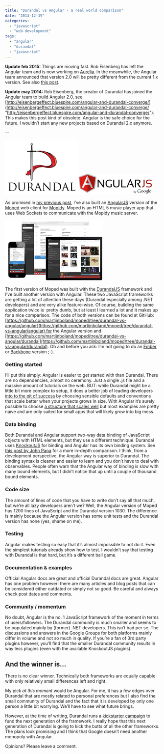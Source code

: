 ```yaml
---
title: "Durandal vs Angular - a real world comparison"
date: "2013-12-19"
categories: 
  - "javascript"
  - "web-development"
tags: 
  - "angular"
  - "durandal"
  - "javascript"
---
```


**Update feb 2015:** Things are moving fast. Rob Eisenberg has left the Angular team and is now working on [Aurelia](http://aurelia.io/). In the meanwhile, the Angular team announced that version 2.0 will be pretty different from the current 1.x version. See also [this post](../angular-is-the-new-uncool/ "Angular is the new uncool?").

**Update may 2014:** Rob Eisenberg, the creator of Durandal has joined the Angular team to build Angular 2.0, see [http://eisenbergeffect.bluespire.com/angular-and-durandal-converge/](http://eisenbergeffect.bluespire.com/angular-and-durandal-converge/ "http://eisenbergeffect.bluespire.com/angular-and-durandal-converge/"). This makes this post kind of obsolete. Angular is the safe choice for the future. I wouldn’t start any new projects based on Durandal 2.x anymore.

\--

[![durandal-240](./images/durandal-240.png "durandal-240")](http://durandaljs.com/)[![angular-240](./images/angular-240.png "angular-240")](http://angularjs.org)

As promised in [my previous post](../moped-a-web-client-for-the-mopidy-music-server/), I’ve also built an [AngularJS](http://angularjs.org) version of the [Moped](https://github.com/martijnboland/moped/tree/durandal-vs-angular) web client for [Mopidy](http://mopidy.com). Moped is an HTML 5 music player app that uses Web Sockets to communicate with the Mopidy music server.

![moped-all-720](./images/moped-all-720_thumb.png "moped-all-720")

The first version of Moped was built with the [DurandalJS](http://durandaljs.com) framework and I’ve built another version with Angular. These two JavaScript frameworks are getting a lot of attention these days (Durandal especially among .NET developers) and are very alike feature-wise. Of course, building the same application twice is  pretty dumb, but at least I learned a lot and it makes up for a nice comparison. The code of both versions can be found at GitHub: [https://github.com/martijnboland/moped/tree/durandal-vs-angular/angular](https://github.com/martijnboland/moped/tree/durandal-vs-angular/angular) for the Angular version and [https://github.com/martijnboland/moped/tree/durandal-vs-angular/durandal](https://github.com/martijnboland/moped/tree/durandal-vs-angular/durandal). Oh and before you ask: I’m not going to do an [Ember](http://emberjs.com/) or [Backbone](http://backbonejs.org/) version ;-).

### Getting started

I’ll put this simply: Angular is easier to get started with than Durandal. There are no dependencies, almost no ceremony. Just a single .js file and a massive amount of tutorials on the web. BUT: while Durandal might be a little bit more complex to setup, it does a better job of leading developers [into to the pit of success](http://www.codinghorror.com/blog/2007/08/falling-into-the-pit-of-success.html) by choosing sensible defaults and conventions that scale better when your projects grows in size. With Angular it’s surely possible to choose [a structure that scales well](http://joshdmiller.github.io/ng-boilerplate) but most examples are pretty naïve and are only suited for small apps that will likely grow into big mess.

### Data binding

Both Durandal and Angular support two-way data binding of JavaScript objects with HTML elements, but they use a different technique. Durandal uses [KnockoutJS](http://knockoutjs.com) for binding and Angular has its own binding system. See [this post by John Papa](http://www.johnpapa.net/compare-durandal-to-angular-not-knockout-to-angular/) for a more in-depth comparison. I think, from a development perspective, the Angular way is superior to Durandal. The binding syntax is cleaner and easier to learn and you don’t have to deal with observables. People often warn that the Angular way of binding is slow with many bound elements, but I didn’t notice that up until a couple of thousand bound elements.

### Code size

The amount of lines of code that you have to write don’t say all that much, but we’re all lazy developers aren’t we? Well, the Angular version of Moped has 1200 lines of JavaScript and the Durandal version 1030. The difference is mainly because the Angular version has some unit tests and the Durandal version has none (yes, shame on me).

### Testing

Angular makes testing so easy that it’s almost impossible to not do it. Even the simplest tutorials already show how to test. I wouldn’t say that testing with Durandal is that hard, but it’s a different ball game.

### Documentation & examples

Official Angular docs are great and official Durandal docs are great. Angular has one problem however: there are many articles and blog posts that can be considered either outdated or simply not so good. Be careful and always check post dates and comments.

### Community / momentum

No doubt, Angular is the no. 1 JavaScript framework of the moment in terms of users/followers. The Durandal community is much smaller and seems to be populated mainly by (former) .NET developers. This isn’t bad per se. The discussions and answers in the Google Groups for both platforms mainly differ in volume and not so much in quality. If you’re a fan of 3rd party plugins however, you’ll find that the smaller Durandal community results in way less plugins (even with the available KnockoutJS plugins).

## And the winner is…

There is no clear winner. Technically both frameworks are equally capable with only relatively small differences left and right.

My pick _at this moment_ would be Angular. For me, it has a few edges over Durandal that are mostly related to personal preferences but I also find the small community of Durandal and the fact that it is developed by only one person a little bit worrying. We’ll have to see what future brings.

However, at the time of writing, Durandal runs a [kickstarter campaign](http://www.kickstarter.com/projects/eisenbergeffect/durandal-2014) to fund the next generation of the framework. I really hope that this next generation of Durandal is going to kick the butts of all the other frameworks. The plans look promising and I think that Google doesn’t need another monopoly with Angular.

Opinions? Please leave a comment.
